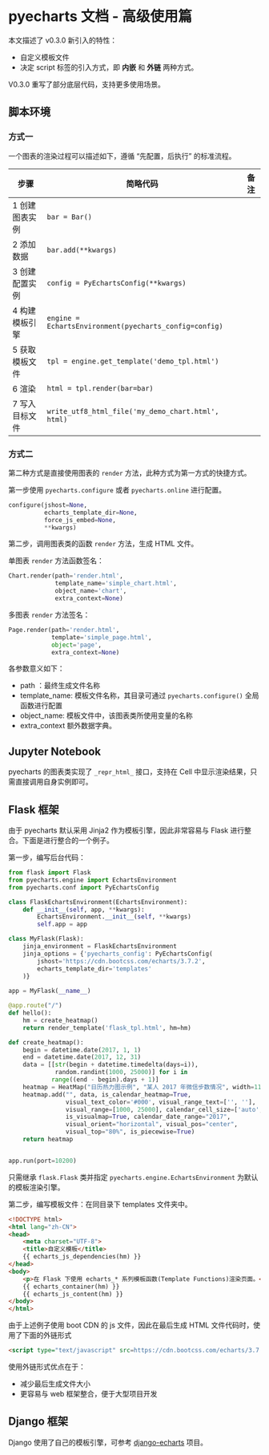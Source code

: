 # pyecharts 文档 - 高级使用篇

本文描述了 v0.3.0 新引入的特性：

- 自定义模板文件
- 决定 script 标签的引入方式，即 **内嵌** 和 **外链** 两种方式。

V0.3.0 重写了部分底层代码，支持更多使用场景。

## 脚本环境

### 方式一

一个图表的渲染过程可以描述如下，遵循 “先配置，后执行” 的标准流程。

| 步骤       | 简略代码                                     | 备注   |
| -------- | ---------------------------------------- | ---- |
| 1 创建图表实例 | `bar = Bar()`                            |      |
| 2 添加数据   | `bar.add(**kwargs)`                      |      |
| 3 创建配置实例 | `config = PyEchartsConfig(**kwargs)`     |      |
| 4 构建模板引擎 | `engine = EchartsEnvironment(pyecharts_config=config)` |      |
| 5 获取模板文件 | `tpl = engine.get_template('demo_tpl.html')` |      |
| 6 渲染     | `html = tpl.render(bar=bar)`             |      |
| 7 写入目标文件 | `write_utf8_html_file('my_demo_chart.html', html)` |      |

### 方式二

第二种方式是直接使用图表的 `render` 方法，此种方式为第一方式的快捷方式。

第一步使用 `pyecharts.configure` 或者 `pyecharts.online` 进行配置。

```python
configure(jshost=None,
          echarts_template_dir=None,
          force_js_embed=None,
          **kwargs)
```

第二步，调用图表类的函数 `render` 方法，生成 HTML 文件。

单图表 `render` 方法函数签名：

```python
Chart.render(path='render.html',
             template_name='simple_chart.html',
             object_name='chart',
             extra_context=None)
```

多图表 `render` 方法签名：

```python
Page.render(path='render.html',
            template='simple_page.html',
            object='page',
            extra_context=None)
```

各参数意义如下：

- path ：最终生成文件名称
- template_name: 模板文件名称，其目录可通过 `pyecharts.configure()` 全局函数进行配置
- object_name: 模板文件中，该图表类所使用变量的名称
- extra_context 额外数据字典。

## Jupyter Notebook 

pyecharts 的图表类实现了 `_repr_html_` 接口，支持在 Cell 中显示渲染结果，只需直接调用自身实例即可。



## Flask 框架

由于 pyecharts 默认采用 Jinja2 作为模板引擎，因此非常容易与 Flask 进行整合。下面是进行整合的一个例子。

第一步，编写后台代码：

```python
from flask import Flask
from pyecharts.engine import EchartsEnvironment
from pyecharts.conf import PyEchartsConfig

class FlaskEchartsEnvironment(EchartsEnvironment):
    def __init__(self, app, **kwargs):
        EchartsEnvironment.__init__(self, **kwargs)
        self.app = app

class MyFlask(Flask):
    jinja_environment = FlaskEchartsEnvironment
    jinja_options = {'pyecharts_config': PyEchartsConfig(
        jshost='https://cdn.bootcss.com/echarts/3.7.2',
        echarts_template_dir='templates'
    )}
    
app = MyFlask(__name__)

@app.route("/")
def hello():
    hm = create_heatmap()
    return render_template('flask_tpl.html', hm=hm)

def create_heatmap():
    begin = datetime.date(2017, 1, 1)
    end = datetime.date(2017, 12, 31)
    data = [[str(begin + datetime.timedelta(days=i)),
             random.randint(1000, 25000)] for i in
            range((end - begin).days + 1)]
    heatmap = HeatMap("日历热力图示例", "某人 2017 年微信步数情况", width=1100)
    heatmap.add("", data, is_calendar_heatmap=True,
                visual_text_color='#000', visual_range_text=['', ''],
                visual_range=[1000, 25000], calendar_cell_size=['auto', 30],
                is_visualmap=True, calendar_date_range="2017",
                visual_orient="horizontal", visual_pos="center",
                visual_top="80%", is_piecewise=True)
    return heatmap


app.run(port=10200)

```

只需继承 `flask.Flask` 类并指定 `pyecharts.engine.EchartsEnvironment` 为默认的模板渲染引擎。

第二步，编写模板文件：在同目录下  templates 文件夹中。

```html
<!DOCTYPE html>
<html lang="zh-CN">
<head>
    <meta charset="UTF-8">
    <title>自定义模板</title>
    {{ echarts_js_dependencies(hm) }}
</head>
<body>
    <p>在 Flask 下使用 echarts_* 系列模板函数(Template Functions)渲染页面。</p>
    {{ echarts_container(hm) }}
    {{ echarts_js_content(hm) }}
</body>
</html>
```

由于上述例子使用 boot CDN 的 js 文件，因此在最后生成 HTML 文件代码时，使用了下面的外链形式

```html
<script type="text/javascript" src=https://cdn.bootcss.com/echarts/3.7.2/echarts.min.js""></script>
```

使用外链形式优点在于：

- 减少最后生成文件大小
- 更容易与 web 框架整合，便于大型项目开发

## Django 框架

Django 使用了自己的模板引擎，可参考 [django-echarts](https://github.com/kinegratii/django-echarts) 项目。
